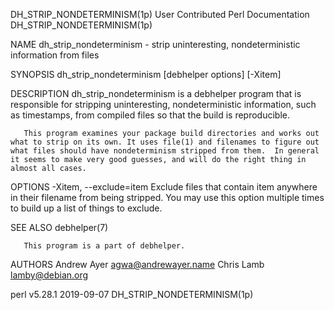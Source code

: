 DH_STRIP_NONDETERMINISM(1p)                                                                                                               User Contributed Perl Documentation                                                                                                               DH_STRIP_NONDETERMINISM(1p)

NAME
       dh_strip_nondeterminism - strip uninteresting, nondeterministic information from files

SYNOPSIS
       dh_strip_nondeterminism [debhelper options] [-Xitem]

DESCRIPTION
       dh_strip_nondeterminism is a debhelper program that is responsible for stripping uninteresting, nondeterministic information, such as timestamps, from compiled files so that the build is reproducible.

       This program examines your package build directories and works out what to strip on its own. It uses file(1) and filenames to figure out what files should have nondeterminism stripped from them.  In general it seems to make very good guesses, and will do the right thing in almost all cases.

OPTIONS
       -Xitem, --exclude=item
           Exclude files that contain item anywhere in their filename from being stripped. You may use this option multiple times to build up a list of things to exclude.

SEE ALSO
       debhelper(7)

       This program is a part of debhelper.

AUTHORS
       Andrew Ayer <agwa@andrewayer.name> Chris Lamb <lamby@debian.org>

perl v5.28.1                                                                                                                                           2019-09-07                                                                                                                           DH_STRIP_NONDETERMINISM(1p)
